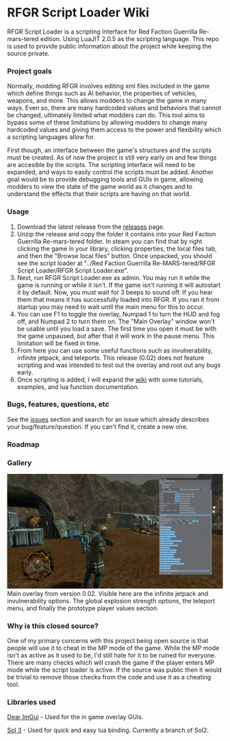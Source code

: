 # RFGR Script Loader Wiki
  RFGR Script Loader is a scripting interface for Red Faction Guerrilla Re-mars-tered edition. Using LuaJIT 2.0.5 as the scripting language. This repo is used to provide public information about the project while keeping the source private. 

### Project goals
  Normally, modding RFGR involves editing xml files included in the game which define things such as AI behavior, the properties of vehicles, weapons, and more. This allows modders to change the game in many ways. Even so, there are many hardcoded values and behaviors that cannot be changed, ultimately limited what modders can do. This tool aims to bypass some of these limitations by allowing modders to change many hardcoded values and giving them access to the power and flexibility which a scripting languages allow for.

  First though, an interface between the game's structures and the scripts must be created. As of now the project is still very early on and few things are accesible by the scripts. The scripting interface will need to be expanded, and ways to easily control the scripts must be added. Another goal would be to provide debugging tools and GUIs in game, allowing modders to view the state of the game world as it changes and to understand the effects that their scripts are having on that world.

### Usage
1) Download the latest release from the [releases](https://github.com/Moneyl/RFGR-Script-Loader-Wiki/releases) page.
2) Unzip the release and copy the folder it contains into your Red Faction Guerrilla Re-mars-tered folder. In steam you can find that by right clicking the game in your library, clicking properties, the local files tab, and then the "Browse local files" button. Once unpacked, you should see the script loader at "../Red Faction Guerrilla Re-MARS-tered/RFGR Script Loader/RFGR Script Loader.exe".
3) Next, run RFGR Script Loader.exe as admin. You may run it while the game is running or while it isn't. If the game isn't running it will autostart it by default. Now, you must wait for 3 beeps to sound off. If you hear them that means it has successfully loaded into RFGR. If you ran it from startup you may need to wait until the main menu for this to occur. 
4) You can use F1 to toggle the overlay, Numpad 1 to turn the HUD and fog off, and Numpad 2 to turn them on. The "Main Overlay" window won't be usable until you load a save. The first time you open it must be with the game unpaused, but after that it will work in the pause menu. This limitation will be fixed in time. 
5) From here you can use some useful functions such as invulnerability, infinite jetpack, and teleports. This release (0.02) does not feature scripting and was intended to test out the overlay and root out any bugs early.
6) Once scripting is added, I will expand the [wiki](https://github.com/Moneyl/RFGR-Script-Loader-Wiki/wiki) with some tutorials, examples, and lua function documentation.

### Bugs, features, questions, etc
See the [issues](https://github.com/Moneyl/RFGR-Script-Loader-Wiki/issues) section and search for an issue which already describes your bug/feature/question. If you can't find it, create a new one.

### Roadmap

### Gallery
![alt text](https://github.com/Moneyl/RFGR-Script-Loader-Wiki/blob/master/Images/0.02%20Main%20Overlay.jpg?raw=true "Main overlay example from 0.02")
Main overlay from version 0.02. Visible here are the infinite jetpack and invulnerability options. The global explosion strength options, the teleport menu, and finally the prototype player values section.

### Why is this closed source?
  One of my primary concerns with this project being open source is that people will use it to cheat in the MP mode of the game. While the MP mode isn't as active as it used to be, I'd still hate for it to be ruined for everyone. There are many checks which will crash the game if the player enters MP mode while the script loader is active. If the source was public then it would be trivial to remove those checks from the code and use it as a cheating tool.
  
### Libraries used
[Dear ImGui](https://github.com/ocornut/imgui) - Used for the in game overlay GUIs.

[Sol 3](https://github.com/ThePhD/sol2/tree/sol3) - Used for quick and easy lua binding. Currently a branch of Sol2.
